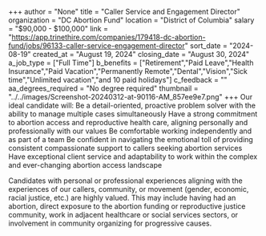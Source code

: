 +++
author = "None"
title = "Caller Service and Engagement Director"
organization = "DC Abortion Fund"
location = "District of Columbia"
salary = "$90,000 - $100,000"
link = "https://app.trinethire.com/companies/179418-dc-abortion-fund/jobs/96133-caller-service-engagement-director"
sort_date = "2024-08-19"
created_at = "August 19, 2024"
closing_date = "August 30, 2024"
a_job_type = ["Full Time"]
b_benefits = ["Retirement","Paid Leave","Health Insurance","Paid Vacation","Permanently Remote","Dental","Vision","Sick time","Unlimited vacation","and 10 paid holidays"]
c_feedback = ""
aa_degrees_required = "No degree required"
thumbnail = "../../images/Screenshot-20240312-at-90116-AM_857ee9e7.png"
+++
Our ideal candidate will:
Be a detail-oriented, proactive problem solver with the ability to manage multiple cases simultaneously
Have a strong commitment to abortion access and reproductive health care, aligning personally and professionally with our values
Be comfortable working independently and as part of a team
Be confident in navigating the emotional toll of providing consistent compassionate support to callers seeking abortion services
Have exceptional client service and adaptability to work within the complex and ever-changing abortion access landscape

Candidates with personal or professional experiences aligning with the experiences of our callers, community, or movement (gender, economic, racial justice, etc.) are highly valued. This may include having had an abortion, direct exposure to the abortion funding or reproductive justice community, work in adjacent healthcare or social services sectors, or involvement in community organizing for progressive causes.